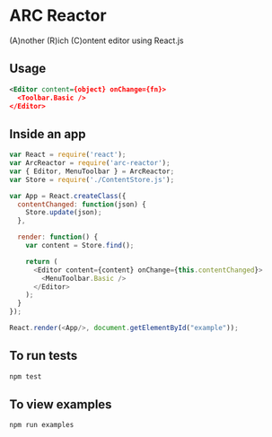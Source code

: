 ARC Reactor
===========
(A)nother (R)ich (C)ontent editor using React.js 

Usage
-----
```xml
<Editor content={object} onChange={fn}>
  <Toolbar.Basic />
</Editor>
```

Inside an app
-----
```js
var React = require('react');
var ArcReactor = require('arc-reactor');
var { Editor, MenuToolbar } = ArcReactor;
var Store = require('./ContentStore.js');

var App = React.createClass({
  contentChanged: function(json) {
    Store.update(json);
  },

  render: function() {
    var content = Store.find();

    return (
      <Editor content={content} onChange={this.contentChanged}>
        <MenuToolbar.Basic />
      </Editor>
    );
  }
});

React.render(<App/>, document.getElementById("example"));
```

To run tests
-----

```bash
npm test
```

To view examples
-----

```bash
npm run examples
```
